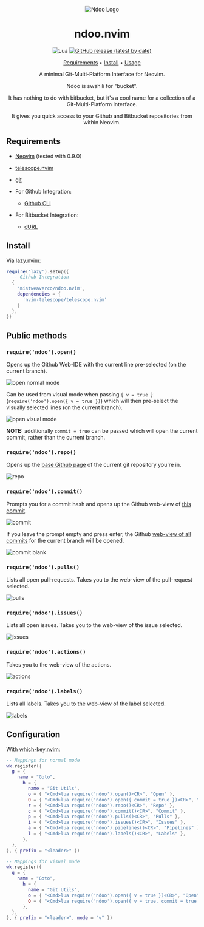 <div align="center">

![Ndoo Logo](logo.svg)

# ndoo.nvim

![Lua](https://img.shields.io/badge/Made%20with%20Lua-blueviolet.svg?style=for-the-badge&logo=lua)
[![GitHub release (latest by date)](https://img.shields.io/github/v/release/mistweaverco/ndoo.nvim?style=for-the-badge)](https://github.com/mistweaverco/ndoo.nvim/releases/latest)

[Requirements](https://ndoo.mwco.app/#/requirements) • [Install](#install) • [Usage](https://ndoo.mwco.app/#/usage)

<p></p>

A minimal Git-Multi-Platform Interface for Neovim.

Ndoo is swahili for "bucket".

It has nothing to do with bitbucket,
but it's a cool name for a collection of a Git-Multi-Platform Interface.

It gives you quick access to your Github and Bitbucket repositories from within Neovim.

<p></p>

</div>

## Requirements

- [Neovim](https://github.com/neovim/neovim) (tested with 0.9.0)
- [telescope.nvim](https://github.com/nvim-telescope/telescope.nvim)
- [git](https://git-scm.com/)

- For Github Integration:
  - [Github CLI](https://cli.github.com/)

- For Bitbucket Integration:
  - [cURL](https://curl.se/)

## Install

Via [lazy.nvim](https://github.com/folke/lazy.nvim):

```lua
require('lazy').setup({
  -- Github Integration
  {
    'mistweaverco/ndoo.nvim',
    dependencies = {
      'nvim-telescope/telescope.nvim'
    }
  },
})
```

## Public methods

### `require('ndoo').open()`

Opens up the Github Web-IDE with the current line pre-selected (on the current branch).

![open normal mode](examples/images/open_normal_mode.gif)

Can be used from visual mode when passing `{ v = true }`
(`require('ndoo').open({ v = true })`) which will then pre-select
the visually selected lines (on the current branch).

![open visual mode](examples/images/open_visual_mode.gif)

**NOTE:** additionally `commit = true` can be passed which will open the current commit,
rather than the current branch.

### `require('ndoo').repo()`

Opens up the [base Github page](https://github.com/mistweaverco/githubutils.nvim)
of the current git repository you're in.

![repo](examples/images/repo.gif)

### `require('ndoo').commit()`

Prompts you for a commit hash and opens up the Github web-view of
[this commit](https://github.com/mistweaverco/githubutils.nvim/commit/c6050edc96ebdcdf50878e88b3b2f899bb2fccb4).

![commit](examples/images/commit.gif)

If you leave the prompt empty and press enter,
the Github [web-view of all commits](https://github.com/mistweaverco/githubutils.nvim/commits/main)
for the current branch will be opened.

![commit blank](examples/images/commit_blank.gif)

### `require('ndoo').pulls()`

Lists all open pull-requests.
Takes you to the web-view of the pull-request selected.

![pulls](examples/images/pulls.gif)

### `require('ndoo').issues()`

Lists all open issues.
Takes you to the web-view of the issue selected.

![issues](examples/images/issues.gif)

### `require('ndoo').actions()`

Takes you to the web-view of the actions.

![actions](examples/images/actions.gif)

### `require('ndoo').labels()`

Lists all labels.
Takes you to the web-view of the label selected.

![labels](examples/images/labels.gif)

## Configuration

With [which-key.nvim](https://github.com/folke/which-key.nvim):

```lua
-- Mappings for normal mode
wk.register({
  g = {
    name = "Goto",
      h = {
        name = "Git Utils",
        o = { "<Cmd>lua require('ndoo').open()<CR>", "Open" },
        O = { "<Cmd>lua require('ndoo').open({ commit = true })<CR>", "Open commit" },
        r = { "<Cmd>lua require('ndoo').repo()<CR>", "Repo" },
        c = { "<Cmd>lua require('ndoo').commit()<CR>", "Commit" },
        p = { "<Cmd>lua require('ndoo').pulls()<CR>", "Pulls" },
        i = { "<Cmd>lua require('ndoo').issues()<CR>", "Issues" },
        a = { "<Cmd>lua require('ndoo').pipelines()<CR>", "Pipelines" },
        l = { "<Cmd>lua require('ndoo').labels()<CR>", "Labels" },
      },
  },
}, { prefix = "<leader>" })

-- Mappings for visual mode
wk.register({
  g = {
    name = "Goto",
      h = {
        name = "Git Utils",
        o = { "<Cmd>lua require('ndoo').open({ v = true })<CR>", "Open" },
        O = { "<Cmd>lua require('ndoo').open({ v = true, commit = true })<CR>", "Open commit" },
      },
  },
}, { prefix = "<leader>", mode = "v" })
```

